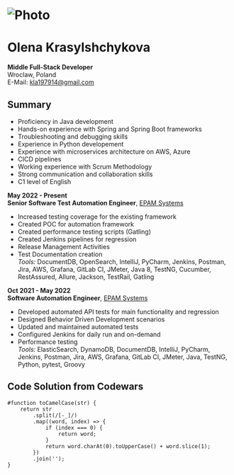 # ![Photo](rsscholl-cv/photo.png)
# Olena Krasylshchykova
**Middle Full-Stack Developer**  
Wroclaw, Poland  
E-Mail: [kla197914@gmail.com](mailto:kla197914@gmail.com)  

## Summary
- Proficiency in Java development
- Hands-on experience with Spring and Spring Boot frameworks
- Troubleshooting and debugging skills
- Experience in Python developement 
- Experience with microservices architecture on AWS, Azure
- CICD pipelines
- Working experience with Scrum Methodology
- Strong communication and collaboration skills
- C1 level of English

**May 2022 - Present**  
**Senior Software Test Automation Engineer**, [EPAM Systems](https://www.epam.com/)  
- Increased testing coverage for the existing framework
- Created POC for automation framework
- Created performance testing scripts (Gatling)
- Created Jenkins pipelines for regression
- Release Management Activities
- Test Documentation creation  
*Tools:* DocumentDB, OpenSearch, IntelliJ, PyCharm, Jenkins, Postman, Jira, AWS, Grafana, GitLab CI, JMeter, Java 8, TestNG, Cucumber, RestAssured, Allure, Jackson, TestRail, Gatling

**Oct 2021 - May 2022**  
**Software Automation Engineer**, [EPAM Systems](https://www.epam.com/)  
- Developed automated API tests for main functionality and regression
- Designed Behavior Driven Development scenarios
- Updated and maintained automated tests
- Configured Jenkins for daily run and on-demand
- Performance testing  
*Tools:* ElasticSearch, DynamoDB, DocumentDB, IntelliJ, PyCharm, Jenkins, Postman, Jira, AWS, Grafana, GitLab CI, JMeter, Java, TestNG, Python, pytest, Groovy

## Code Solution from Codewars
```java-script
#function toCamelCase(str) {
    return str
        .split(/[-_]/)
        .map((word, index) => {
            if (index === 0) {
                return word;
            }
            return word.charAt(0).toUpperCase() + word.slice(1);
        })
        .join('');
}
```